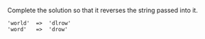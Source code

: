 Complete the solution so that it reverses the string passed into it. 

```
'world'  =>  'dlrow'
'word'   =>  'drow'
```
